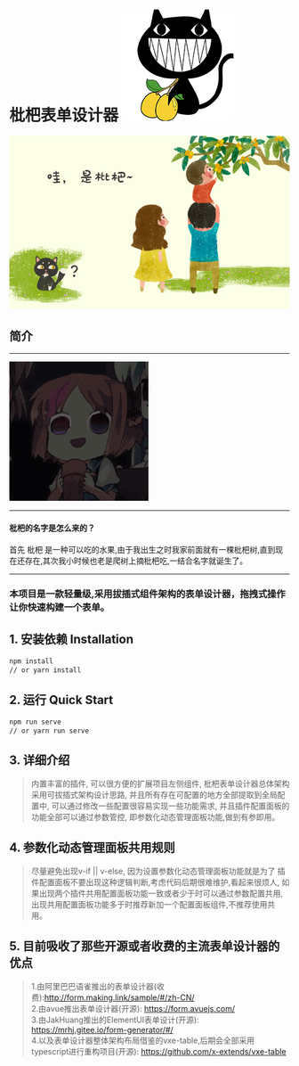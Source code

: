 



# 枇杷表单设计器 ![img.png](imgs/loquat.png)

![img.png](imgs/sample2.jpg)

## 简介
<hr/>

![img.png](imgs/sample1.gif)

<hr/>
<h4>枇杷的名字是怎么来的？</h4>
首先 枇杷 是一种可以吃的水果,由于我出生之时我家前面就有一棵枇杷树,直到现在还存在,其次我小时候也老是爬树上摘枇杷吃,一结合名字就诞生了。
<hr/>
<h3>本项目是一款轻量级,采用拔插式组件架构的表单设计器，拖拽式操作让你快速构建一个表单。
</h3>

## 1. 安装依赖 Installation

```shell
npm install
// or yarn install
```

## 2. 运行 Quick Start

```shell
npm run serve
// or yarn run serve
```

## 3. 详细介绍
>内置丰富的插件,
可以很方便的扩展项目左侧组件,
枇杷表单设计器总体架构采用可拔插式架构设计思路,
并且所有存在可配置的地方全部提取到全局配置中,
可以通过修改一些配置很容易实现一些功能需求,
并且插件配置面板的功能全部可以通过参数管控,
即参数化动态管理面板功能,做到有参即用。

## 4. 参数化动态管理面板共用规则
>尽量避免出现v-if || v-else,
因为设置参数化动态管理面板功能就是为了
插件配置面板不要出现这种逻辑判断,考虑代码后期很难维护,看起来很烦人,
如果出现两个插件共用配置面板功能一致或者少于时可以通过参数配置共用,
出现共用配置面板功能多于时推荐新加一个配置面板组件,不推荐使用共用。

## 5. 目前吸收了那些开源或者收费的主流表单设计器的优点
> 1.由阿里巴巴语雀推出的表单设计器(收费):http://form.making.link/sample/#/zh-CN/ <br/>
> 2.由avue推出表单设计器(开源): https://form.avuejs.com/ <br/>
> 3.由JakHuang推出的ElementUI表单设计(开源): https://mrhj.gitee.io/form-generator/#/ <br/>
> 4.以及表单设计器整体架构布局借鉴的vxe-table,后期会全部采用typescript进行重构项目(开源): https://github.com/x-extends/vxe-table
